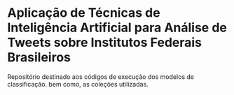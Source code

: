 # Aplicação de Técnicas de Inteligência Artificial para Análise de Tweets sobre Institutos Federais Brasileiros

Repositório destinado aos códigos de execução dos modelos de classificação. bem como, as coleções utilizadas.
